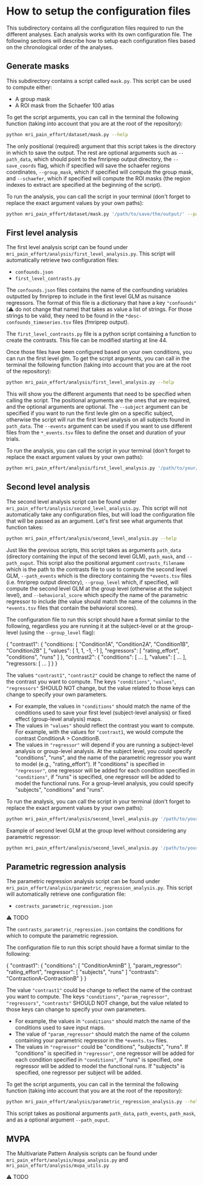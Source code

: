 # How to setup the configuration files

This subdirectory contains all the configuration files required to run the different analyses. Each analysis works with its own configuration file. The following sections will describe how to setup each configuration files based on the chronological order of the analyses.

## Generate masks

This subdirectory contains a script called `mask.py`. This script can be used to compute either:
- A group mask
- A ROI mask from the Schaefer 100 atlas

To get the script arguments, you can call in the terminal the following function (taking into account that you are at the root of the repository):

```bash
python mri_pain_effort/dataset/mask.py --help
```

The only positional (required) argument that this script takes is the directory in which to save the output. The rest are optional arguments such as `--path_data`, which should point to the fmriprep output directory, the `--save_coords` flag, which if specified will save the schaefer regions coordinates, `--group_mask`, which if specified will compute the group mask, and `--schaefer`, which if specified will compute the ROI masks (the region indexes to extract are specified at the beginning of the script).

To run the analysis, you can call the script in your terminal (don't forget to replace the exact argument values by your own paths):

```bash
python mri_pain_effort/dataset/mask.py '/path/to/save/the/output/' --path_data '/path/to/your/fmriprepoutput/' --group_mask --schaefer
```

## First level analysis

The first level analysis script can be found under `mri_pain_effort/analysis/first_level_analysis.py`. This script will automatically retrieve two configuration files:
- `confounds.json`
- `first_level_contrasts.py`

The `confounds.json` files contains the name of the confounding variables outputted by fmriprep to include in the first level GLM as nuisance regressors. The format of this file is a dictionary that have a key `"confounds"` (:warning: do not change that name) that takes as value a list of strings. For those strings to be valid, they need to be found in the `*desc-confounds_timeseries.tsv` files (fmriprep output).

The `first_level_contrasts.py` file is a python script containing a function to create the contrasts. This file can be modified starting at line 44.

Once those files have been configured based on your own conditions, you can run the first level glm. To get the script arguments, you can call in the terminal the following function (taking into account that you are at the root of the repository):

```bash
python mri_pain_effort/analysis/first_level_analysis.py --help
```

This will show you the different arguments that need to be specified when calling the script. The positional arguments are the ones that are required, and the optional arguments are optional. The `--subject` argument can be specified if you want to run the first levle glm on a specific subject, otherwise the script will run the first level analysis on all subjects found in `path_data`. The `--events` argument can be used if you want to use different files from the `*_events.tsv` files to define the onset and duration of your trials.

To run the analysis, you can call the script in your terminal (don't forget to replace the exact argument values by your own paths):

```bash
python mri_pain_effort/analysis/first_level_analysis.py '/path/to/your/fmriprepoutput/' '/path/to/your/group/level/mask/mymask.nii.gz' '/path/to/save/the/data/'
```

## Second level analysis

The second level analysis script can be found under `mri_pain_effort/analysis/second_level_analysis.py`. This script will not automatically take any configuration files, but will load the configuration file that will be passed as an argument. Let's first see what arguments that function takes:

```bash
python mri_pain_effort/analysis/second_level_analysis.py --help
```

Just like the previous scripts, this script takes as arguments `path_data` (directory containing the input of the second level GLM), `path_mask`, and `--path_ouput`. This script also the positional argument `contrasts_filename` which is the path to the contrasts file to use to compute the second level GLM, `--path_events` which is the directory containing the `*events.tsv` files (i.e. fmriprep output directory), `--group_level` which, if specified, will compute the second level GLM at the group level (otherwise at the subject level), and `--behavioral_score` which specify the name of the parametric regressor to include (the value should match the name of the columns in the `*events.tsv` files that contain the behavioral scores).

The configuration file to run this script should have a format similar to the following, regardless you are running it at the subject-level or at the group-level (using the `--group_level` flag):

{
    "contrast1": {
        "conditions: [
            "Condition1A",
            "Condition2A",
            "Condition1B",
            "Condition2B"
        ],
        "values": [
            1,
            1,
            -1,
            -1
        ],
        "regressors": [
            "rating_effort",
            "conditions",
            "runs"
        ] 
    },
    "contrast2": {
        "conditions": [
            ...
        ],
        "values": [
            ...
        ],
        "regressors: [
            ...
        ]
    }
}

The values `"contrast1"`, `"contrast2"` could be change to reflect the name of the contrast you want to compute. The keys `"conditions"`, `"values"`, `"regressors"` SHOULD NOT change, but the value related to those keys can change to specify your own parameters. 
- For example, the values in `"conditions"` should match the name of the conditions used to save your first level (subject-level analysis) or fixed effect (group-level analysis) maps. 
- The values in `"values"` should reflect the contrast you want to compute. For example, with the values for `"contrast1`, we would compute the contrast ConditionA > ConditionB. 
- The values in `"regressor"` will depend if you are running a subject-level analysis or group-level analysis. At the subject level, you could specify "conditions", "runs", and the name of the parametric regressor you want to model (e.g., "rating_effort"). If "conditions" is specified in `"regressor"`, one regressor will be added for each condition specified in `"conditions"`, if "runs" is specified, one regressor will be added to model the functional runs. For a group-level analysis, you could specify "subjects", "conditions" and "runs".

To run the analysis, you can call the script in your terminal (don't forget to replace the exact argument values by your own paths):

```bash
python mri_pain_effort/analysis/second_level_analysis.py '/path/to/your/second/level/input/' '/path/to/your/group/level/mask/mymask.nii.gz' 'your_second_level_config_file.json' --path_ouput '/path/to/save/the/data/' --path_events '/path/to/your/fmriprepoutput/' --behavioral_score 'rating_effort' 
```

Example of second level GLM at the group level without considering any parametric regressor:

```bash
python mri_pain_effort/analysis/second_level_analysis.py '/path/to/your/second/level/input/' '/path/to/your/group/level/mask/mymask.nii.gz' 'your_second_level_config_file_group_level.json' --path_ouput '/path/to/save/the/data/' --group_level
```

## Parametric regression analysis

The parametric regression analysis script can be found under `mri_pain_effort/analysis/parametric_regression_analysis.py`. This script will automatically retrieve one configuration file:
- `contrasts_parametric_regression.json`

:warning: TODO

The `contrasts_parametric_regression.json` contains the conditions for which to compute the parametric regression. 

The configuration file to run this script should have a format similar to the following:

{
    "contrast1": {
        "conditions": [
            "ConditionAminB"
        ],
        "param_regressor": "rating_effort",
        "regressor": [
            "subjects",
            "runs"
        ]
        "contrasts": "ContractionA-ContractionB"
    }
}

The value `"contrast1"` could be change to reflect the name of the contrast you want to compute. The keys `"conditions"`, `"param_regressor"`, `"regressors"`, `"contrasts"` SHOULD NOT change, but the value related to those keys can change to specify your own parameters. 
- For example, the values in `"conditions"` should match the name of the conditions used to save input maps. 
- The value of `"param_regressor"` should match the name of the column containing your parametric regressor in the `*events.tsv` files.
- The values in `"regressor"` could be "conditions", "subjects", "runs". If "conditions" is specified in `"regressor"`, one regressor will be added for each condition specified in `"conditions"`, if "runs" is specified, one regressor will be added to model the functional runs. If "subjects" is specified, one regressor per subject will be added.

To get the script arguments, you can call in the terminal the following function (taking into account that you are at the root of the repository):

```bash
python mri_pain_effort/analysis/parametric_regression_analysis.py --help
```

This script takes as positional arguments `path_data`, `path_events`, `path_mask`, and as a optional argument `--path_ouput`.

## MVPA

The Multivariate Pattern Analysis scripts can be found under `mri_pain_effort/analysis/mvpa_analysis.py` and `mri_pain_effort/analysis/mvpa_utils.py`

:warning: TODO